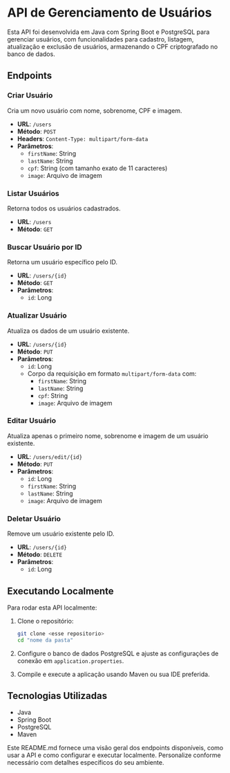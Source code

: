
# API de Gerenciamento de Usuários

Esta API foi desenvolvida em Java com Spring Boot e PostgreSQL para gerenciar usuários, com funcionalidades para cadastro, listagem, atualização e exclusão de usuários, armazenando o CPF criptografado no banco de dados.

## Endpoints

### Criar Usuário

Cria um novo usuário com nome, sobrenome, CPF e imagem.

- **URL**: `/users`
- **Método**: `POST`
- **Headers**: `Content-Type: multipart/form-data`
- **Parâmetros**:
  - `firstName`: String
  - `lastName`: String
  - `cpf`: String (com tamanho exato de 11 caracteres)
  - `image`: Arquivo de imagem

### Listar Usuários

Retorna todos os usuários cadastrados.

- **URL**: `/users`
- **Método**: `GET`

### Buscar Usuário por ID

Retorna um usuário específico pelo ID.

- **URL**: `/users/{id}`
- **Método**: `GET`
- **Parâmetros**:
  - `id`: Long

### Atualizar Usuário

Atualiza os dados de um usuário existente.

- **URL**: `/users/{id}`
- **Método**: `PUT`
- **Parâmetros**:
  - `id`: Long
  - Corpo da requisição em formato `multipart/form-data` com:
    - `firstName`: String
    - `lastName`: String
    - `cpf`: String
    - `image`: Arquivo de imagem

### Editar Usuário

Atualiza apenas o primeiro nome, sobrenome e imagem de um usuário existente.

- **URL**: `/users/edit/{id}`
- **Método**: `PUT`
- **Parâmetros**:
  - `id`: Long
  - `firstName`: String
  - `lastName`: String
  - `image`: Arquivo de imagem

### Deletar Usuário

Remove um usuário existente pelo ID.

- **URL**: `/users/{id}`
- **Método**: `DELETE`
- **Parâmetros**:
  - `id`: Long

## Executando Localmente

Para rodar esta API localmente:

1. Clone o repositório:
   ```bash
   git clone <esse repositorio>
   cd "nome da pasta"
   ```

2. Configure o banco de dados PostgreSQL e ajuste as configurações de conexão em `application.properties`.

3. Compile e execute a aplicação usando Maven ou sua IDE preferida.

## Tecnologias Utilizadas

- Java
- Spring Boot
- PostgreSQL
- Maven


Este README.md fornece uma visão geral dos endpoints disponíveis, como usar a API e como configurar e executar localmente. Personalize conforme necessário com detalhes específicos do seu ambiente.
